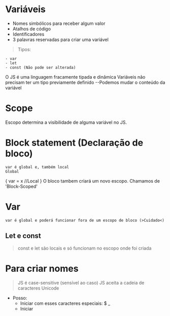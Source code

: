 # Variáveis

- Nomes simbólicos para receber algum valor
- Atalhos de código
- Identificadores
- 3 palavras reservadas para criar uma variável

> Tipos:

    - var
    - let
    - const (Não pode ser alterada)

O JS é uma linguagem fracamente tipada e dinâmica
Variáveis não precisam ter um tipo previamente definido
--Podemos mudar o conteúdo da variável

# Scope

Escopo determina a visibilidade de alguma variável no JS.

# Block statement (Declaração de bloco)

    var é global e, também local
    Global

{
var = x //Local
}
O bloco tambem criará um novo escopo. Chamamos de 'Block-Scoped'

# Var

    var é global e poderá funcionar fora de um escopo de bloco (>Cuidado<)

## Let e const

> const e let são locais e só funcionam no escopo onde foi criada

# Para criar nomes

> JS é case-sensitive (sensível ao caso)
> JS aceita a cadeia de caracteres Unicode

- Posso:
  - Iniciar com esses caracteres especiais: $ \_
  - Iniciar
